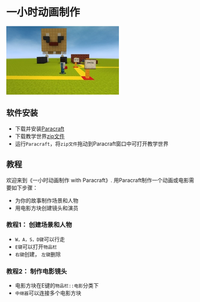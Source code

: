 # 一小时动画制作
![截图](preview.jpg)

## 软件安装
* 下载并安装[Paracraft](http://www.paracraft.cn)
* 下载教学世界[zip文件](/archive/master.zip)
* 运行`Paracraft`，将`zip文件`拖动到Paracraft窗口中可打开教学世界


## 教程
欢迎来到《一小时动画制作 with Paracraft》. 用Paracraft制作一个动画或电影需要如下步骤：

* 为你的故事制作场景和人物
* 用电影方块创建镜头和演员

### 教程1： 创建场景和人物
* `W，A，S，D键`可以行走
* `E键`可以打开`物品栏`
* `右键`创建， `左键`删除

### 教程2： 制作电影镜头
* 电影方块在E键的`物品栏::电影`分类下
* `中继器`可以连接多个电影方块
 

